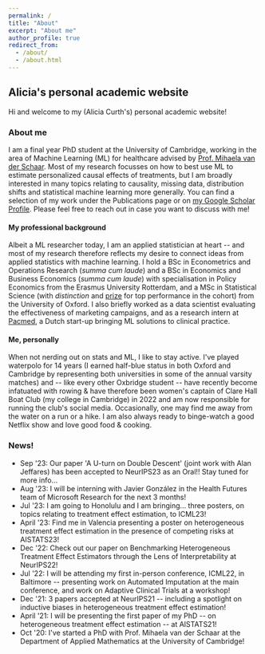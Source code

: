 ```yaml
---
permalink: /
title: "About"
excerpt: "About me"
author_profile: true
redirect_from: 
  - /about/
  - /about.html
---
```



## Alicia's personal academic website
Hi and welcome to my (Alicia Curth's) personal academic website!

### About me
I am a final year PhD student at the University of Cambridge, working in the area of Machine Learning (ML) for healthcare advised by [Prof. Mihaela van der Schaar](https://www.vanderschaar-lab.com/). Most of my research focusses on how to best use ML to estimate personalized causal effects of treatments, but I am broadly interested in many topics relating to causality, missing data, distribution shifts and statistical machine learning more generally. You can find a selection of my work under the Publications page or on [my Google Scholar Profile](https://scholar.google.com/citations?user=eWRBqsYAAAAJ&hl=en&oi=sra). Please feel free to reach out in case you want to discuss with me! 

#### My professional background
Albeit a ML researcher today, I am an applied statistician at heart -- and most of my research therefore reflects my desire to connect ideas from applied statistics with machine learning. I hold a BSc in Econometrics and Operations Research (_summa cum laude_) and a BSc in Economics and Business Economics (_summa cum laude_) with specialisation in Policy Economics from the Erasmus University Rotterdam, and a MSc in Statistical Science (with _distinction_ and [prize](https://www.stats.ox.ac.uk/gutierrez-toscano-prize) for top performance in the cohort) from the University of Oxford. I also briefly worked as a data scientist evaluating the effectiveness of marketing campaigns, and as a research intern at [Pacmed](https://pacmed.ai/), a Dutch start-up bringing ML solutions to clinical practice. 

#### Me, personally
When not nerding out on stats and ML, I like to stay active. I've played waterpolo for 14 years (I earned half-blue status in both Oxford and Cambridge by representing both universities in some of the annual varsity matches) and -- like every other Oxbridge student -- have recently become infatuated with rowing & have therefore been women's captain of Clare Hall Boat Club (my college in Cambridge) in 2022 and am now responsible for running the club's social media. Occasionally, one may find me away from the water on a run or a hike. I am also always ready to binge-watch a good Netflix show and love good food & cooking. 

### News!
- Sep '23: Our paper 'A U-turn on Double Descent' (joint work with Alan Jeffares) has been accepted to NeurIPS23 as an Oral!! Stay tuned for more info...
- Aug '23: I will be interning with Javier González in the Health Futures team of Microsoft Research for the next 3 months!
- Jul '23: I am going to Honolulu and I am bringing... three posters, on topics relating to treatment effect estimation, to ICML23!
- April '23: Find me in Valencia presenting a poster on heterogeneous treatment effect estimation in the presence of competing risks at AISTATS23!
- Dec '22: Check out our paper on Benchmarking Heterogeneous Treatment Effect Estimators through the Lens of Interpretability at NeurIPS22!
- Jul '22: I will be attending my first in-person conference, ICML22, in Baltimore -- presenting work on Automated Imputation at the main conference, and work on Adaptive Clinical Trials at a workshop!
- Dec '21: 3 papers accepted at NeurIPS21 -- including a spotlight on inductive biases in heterogeneous treatment effect estimation!
- April '21: I will be presenting the first paper of my PhD -- on heterogeneous treatment effect estimation -- at AISTATS21!
- Oct '20: I've started a PhD with Prof. Mihaela van der Schaar at the Department of Applied Mathematics at the University of Cambridge!
